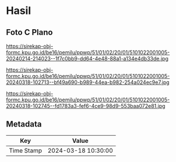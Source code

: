 # Hasil

## Foto C Plano

https://sirekap-obj-formc.kpu.go.id/be16/pemilu/ppwp/51/01/02/20/01/5101022001005-20240214-214023--1f7c0bb9-dd64-4e48-88a1-a134e4db33de.jpg

https://sirekap-obj-formc.kpu.go.id/be16/pemilu/ppwp/51/01/02/20/01/5101022001005-20240318-102713--bf49a690-b989-44ea-b982-254a024ec9e7.jpg

https://sirekap-obj-formc.kpu.go.id/be16/pemilu/ppwp/51/01/02/20/01/5101022001005-20240318-102745--fd1783a3-fef6-4ce9-98d9-553baa072e81.jpg


## Metadata

| Key        | Value               |
| ---------- | ------------------- |
| Time Stamp | 2024-03-18 10:30:00 |



